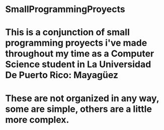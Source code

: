 # SmallProgrammingProyects
# This is a conjunction of small programming proyects i've made throughout my time as a Computer Science student in La Universidad De Puerto Rico: Mayagüez 
# These are not organized in any way, some are simple, others are a little more complex.

